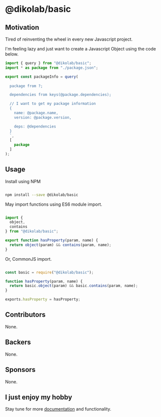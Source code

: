 # @dikolab/basic

## Motivation

Tired of reinventing the wheel in every new Javascript project.

I'm feeling lazy and just want to create a Javascript Object using the code below.

```js
import { query } from "@dikolab/basic";
import * as package from "./package.json";

export const packageInfo = query(
  `
  package from ?;

  dependencies from keys(@package.dependencies);

  // I want to get my package information
  {
    name: @package.name,
    version: @package.version,

    deps: @dependencies
  }
  `,
  [
    package
  ]
);

```

## Usage

Install using NPM

```sh

npm install --save @dikolab/basic

```

May import functions using ES6 module import.

```js

import {
  object,
  contains
} from "@dikolab/basic";

export function hasProperty(param, name) {
  return object(param) && contains(param, name);
}

```

Or, CommonJS import.

```js

const basic = require("@dikolab/basic");

function hasProperty(param, name) {
  return basic.object(param) && basic.contains(param, name);
}

exports.hasProperty = hasProperty;

```

## Contributors

None.


## Backers

None.

## Sponsors

None.

## I just enjoy my hobby

Stay tune for more [documentation](https://dikoconsunji.com/javascript/dikolab-basic) and functionality.
